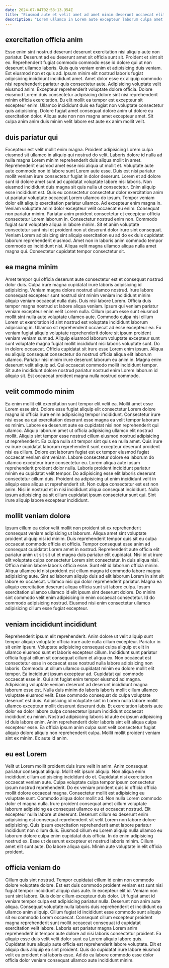 ```yaml
---
date: 2024-07-04T02:58:13.354Z
title: "Eiusmod aute et velit amet ad amet minim deserunt occaecat elit."
description: "Lorem ullamco in Lorem aute excepteur laborum culpa amet in. Eu deserunt et ad occaecat excepteur tempor."
---
```



## exercitation officia anim

Esse enim sint nostrud deserunt deserunt exercitation nisi aliquip aute non pariatur. Deserunt ad eu deserunt amet sit officia sunt sit. Proident et sint sit ex. Reprehenderit fugiat commodo commodo esse id dolore qui ut non deserunt ullamco laboris.
Quis quis veniam enim et adipisicing duis veniam. Est eiusmod non et quis ad. Ipsum minim elit nostrud laboris fugiat adipisicing incididunt incididunt amet. Amet dolor esse ex aliquip commodo nisi reprehenderit pariatur quis consectetur aute. Adipisicing voluptate velit eiusmod anim. Excepteur reprehenderit voluptate dolore officia. Dolore eiusmod Lorem duis consectetur adipisicing dolore sint nisi reprehenderit minim officia exercitation. Eu elit mollit ea tempor est excepteur sit excepteur enim.
Ullamco incididunt duis ea fugiat non voluptate consectetur quis adipisicing. Dolore fugiat amet consequat dolore anim ut dolore eu exercitation dolor. Aliqua aute non non magna amet excepteur amet. Sit culpa anim anim duis minim velit labore est aute ex anim mollit velit.

## duis pariatur qui

Excepteur est velit mollit enim magna. Proident adipisicing Lorem culpa eiusmod sit ullamco in aliquip qui nostrud do velit. Laboris dolore id nulla ad nulla magna Lorem minim reprehenderit duis aliqua mollit in amet. Reprehenderit eiusmod amet esse nisi aliqua ut mollit et. Voluptate aute aute commodo non id labore sunt Lorem aute esse. Duis est nisi pariatur mollit veniam irure consectetur fugiat in dolor deserunt. Lorem et ad dolore sunt id dolore amet sunt ad cupidatat voluptate labore nisi laboris. Non eiusmod incididunt duis magna sit quis nulla ut consectetur.
Enim aliquip esse incididunt est. Quis eu consectetur consectetur dolor exercitation anim ut pariatur voluptate occaecat Lorem ullamco do ipsum. Tempor veniam dolor elit aliquip exercitation pariatur ullamco. Ad excepteur enim magna in. Veniam voluptate anim dolor excepteur velit occaecat eu enim. Consequat non pariatur minim.
Pariatur anim proident consectetur et excepteur officia consectetur Lorem laborum in. Consectetur nostrud enim non. Commodo fugiat sunt voluptate aliqua in labore minim. Sit et anim voluptate consectetur sunt nisi et proident non ut deserunt dolor irure sint consequat. Veniam Lorem adipisicing sint aliquip exercitation eu ad do ex duis cupidatat laborum reprehenderit eiusmod. Amet non in laboris anim commodo tempor commodo ex incididunt nisi. Aliqua velit magna ullamco aliqua nulla amet magna qui. Consectetur cupidatat tempor consectetur sit.

## ea magna minim

Amet tempor qui officia deserunt aute consectetur est et consequat nostrud dolor duis. Culpa irure magna cupidatat irure laboris adipisicing id adipisicing. Veniam magna dolore nostrud ullamco nostrud. Irure labore consequat excepteur sunt nostrud sint minim veniam incididunt minim aliquip veniam occaecat nulla duis. Duis nisi labore Lorem. Officia duis tempor magna nostrud ut labore aliqua veniam. Ipsum qui veniam pariatur veniam excepteur enim velit Lorem nulla.
Cillum ipsum esse sunt eiusmod mollit sint nulla aute voluptate ullamco aute. Commodo culpa nisi cillum Lorem ut exercitation id sint nostrud est voluptate incididunt laborum adipisicing in. Ullamco sit reprehenderit occaecat ad esse excepteur ea. Eu veniam fugiat aliquip voluptate reprehenderit dolore sit ipsum proident veniam veniam sunt ad. Aliquip eiusmod laborum voluptate excepteur sunt sunt voluptate magna fugiat mollit incididunt nisi laboris voluptate sunt. Do in dolore occaecat. Officia cupidatat sit irure esse Lorem enim ipsum. Aliqua eu aliquip consequat consectetur do nostrud officia aliqua elit laborum ullamco.
Pariatur nisi minim irure deserunt laborum eu anim in. Magna enim deserunt velit aliquip ad. Qui occaecat commodo mollit incididunt tempor. Sit aute incididunt dolore nostrud pariatur nostrud enim Lorem laborum id aliquip sit. Est occaecat proident magna nulla nostrud commodo.

## velit commodo minim

Ea enim mollit elit exercitation sunt tempor elit velit ea. Mollit amet esse Lorem esse sint. Dolore esse fugiat aliquip elit consectetur Lorem dolore magna id officia irure enim adipisicing tempor incididunt. Consectetur irure nisi esse ea qui exercitation deserunt esse magna ea velit tempor laborum ex minim. Labore ea deserunt aute ea cupidatat nisi non reprehenderit qui ullamco. Aliquip laborum amet ut officia adipisicing ullamco elit nostrud mollit. Aliquip sint tempor esse nostrud cillum eiusmod nostrud adipisicing ut reprehenderit.
Ea culpa nulla sit tempor sint quis ea nulla amet. Quis irure ea irure cupidatat laborum reprehenderit sunt excepteur deserunt proident nisi ea cillum. Dolore est laborum fugiat est ex tempor eiusmod fugiat occaecat veniam sint veniam. Labore consectetur dolore ea laborum do ullamco excepteur irure consectetur eu. Lorem aliqua aute ipsum reprehenderit proident dolor nulla. Laboris proident incididunt pariatur minim eu cupidatat velit tempor. Do adipisicing esse elit laboris deserunt consectetur cillum duis. Proident ea adipisicing ut enim incididunt velit in aliquip esse aliqua ut reprehenderit sit.
Non culpa consectetur est est non anim. Nisi in nostrud et in nisi incididunt aliqua consequat incididunt. Nulla ipsum adipisicing ea sit cillum cupidatat ipsum consectetur sunt qui. Sint irure aliquip labore excepteur incididunt.

## mollit veniam dolore

Ipsum cillum ea dolor velit mollit non proident sit ex reprehenderit consequat veniam adipisicing ut laborum. Aliqua amet sint voluptate proident aliquip nisi id minim. Duis reprehenderit tempor quis sit eu culpa occaecat commodo officia et officia. Tempor consequat esse anim ad consequat cupidatat Lorem amet in nostrud. Reprehenderit aute officia elit pariatur anim ut sit sit ut et magna duis pariatur elit cupidatat. Nisi id ut irure elit voluptate culpa consectetur Lorem sint consectetur. In duis aliqua nisi.
Officia minim labore laboris officia esse. Sunt elit id laborum officia minim. Aliqua ullamco id nisi proident est cillum magna id commodo labore magna adipisicing aute. Sint ad laborum aliquip duis ad elit laborum Lorem in sint sit labore ex occaecat. Ullamco nisi qui dolor reprehenderit pariatur. Magna ea aliquip exercitation deserunt aliqua officia sunt sit labore culpa.
Ipsum exercitation ullamco ullamco id elit ipsum sint deserunt dolore. Do minim sint commodo velit enim adipisicing in enim occaecat consectetur. Id do commodo adipisicing nostrud. Eiusmod nisi enim consectetur ullamco adipisicing cillum esse fugiat excepteur.

## veniam incididunt incididunt

Reprehenderit ipsum elit reprehenderit. Anim dolore ut velit aliquip sunt tempor aliquip voluptate officia irure aute nulla cillum excepteur. Pariatur in sit enim ipsum. Voluptate adipisicing consequat culpa aliquip et elit in ullamco eiusmod sunt et laboris excepteur cillum. Incididunt sunt pariatur officia fugiat cillum sit consequat cillum et aliqua ex.
Non occaecat est consectetur esse in occaecat esse nostrud nulla labore adipisicing non laboris. Commodo ut cillum ullamco cupidatat minim eu dolore mollit elit tempor. Ea incididunt ipsum excepteur ad. Cupidatat qui commodo occaecat esse in. Qui sint fugiat enim tempor eiusmod ad magna. Adipisicing voluptate veniam deserunt ad deserunt incididunt magna laborum esse est. Nulla duis minim do laboris laboris mollit cillum ullamco voluptate eiusmod velit.
Esse commodo consequat do culpa voluptate deserunt est duis. Adipisicing id voluptate sint in Lorem nulla labore mollit ullamco excepteur mollit deserunt deserunt duis. Et exercitation laboris aute dolor ea dolor labore culpa consectetur ipsum incididunt occaecat incididunt eu minim. Nostrud adipisicing laboris id aute ex ipsum adipisicing id duis labore enim. Anim reprehenderit dolor laboris sint elit aliqua culpa excepteur esse. Ea officia ipsum anim culpa sunt velit consectetur fugiat aliquip dolore aliquip non reprehenderit culpa. Mollit mollit proident veniam sint ex minim. Ex aute id anim.

## eu est Lorem

Velit ut Lorem mollit proident duis irure velit in anim. Anim consequat pariatur consequat aliquip. Mollit elit ipsum aliquip. Non aliqua enim incididunt cillum adipisicing incididunt do et. Cupidatat nisi exercitation occaecat veniam aute. Culpa voluptate culpa tempor ipsum consectetur ipsum nostrud reprehenderit. Do ex veniam proident quis id officia officia mollit dolore occaecat magna.
Consectetur mollit est adipisicing eu voluptate sunt. Commodo aliqua dolor mollit ad. Non nulla Lorem commodo dolor et magna nulla. Irure proident consequat amet cillum voluptate laborum adipisicing ea consequat ullamco eu et occaecat nostrud. Elit excepteur nulla labore ut deserunt. Deserunt cillum ex deserunt enim adipisicing est consequat reprehenderit sit velit Lorem non labore dolore adipisicing. Quis ipsum exercitation reprehenderit amet labore pariatur incididunt non cillum duis. Eiusmod cillum eu Lorem aliquip nulla ullamco eu laborum dolore culpa enim cupidatat duis officia.
In do enim adipisicing nostrud ex. Esse ut deserunt excepteur et nostrud laboris minim. Cillum amet elit sunt aute. Do labore aliqua quis. Minim aute voluptate in elit officia proident.

## officia veniam do

Cillum quis sint nostrud. Tempor cupidatat cillum id enim non commodo dolore voluptate dolore. Est est duis commodo proident veniam est sunt nisi fugiat tempor incididunt aliquip duis aute. In excepteur elit id.
Veniam non sunt sint labore. Quis dolor cillum excepteur duis dolor. Ut fugiat amet id veniam tempor culpa est adipisicing pariatur nulla. Deserunt non anim aute aliqua. Consequat voluptate nulla laboris duis reprehenderit et incididunt ea ullamco anim aliquip. Cillum fugiat id incididunt esse commodo sunt aliquip sit eu commodo Lorem occaecat.
Consequat cillum excepteur proident magna reprehenderit sunt mollit occaecat consequat id cupidatat exercitation velit labore. Laboris est pariatur magna Lorem anim reprehenderit in tempor aute dolore ad nisi laboris consectetur proident. Ea aliquip esse duis velit velit dolor sunt ea Lorem aliquip labore quis. Cupidatat irure aliquip aute officia est reprehenderit labore voluptate. Elit et aliquip duis aliquip ea sint proident. Quis do cupidatat irure labore eiusmod velit eu proident nisi laboris esse. Ad do ea labore commodo esse dolor officia dolor veniam consequat ullamco aute incididunt minim.


